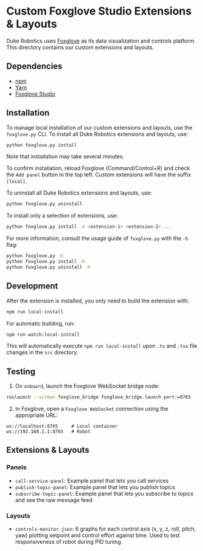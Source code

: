 # Custom Foxglove Studio Extensions & Layouts

Duke Robotics uses [Foxglove](https://foxglove.dev/studio) as its data visualization and controls platform.
This directory contains our custom extensions and layouts.

## Dependencies
- [npm](https://docs.npmjs.com/downloading-and-installing-node-js-and-npm)
- [Yarn](https://classic.yarnpkg.com/lang/en/docs/install/#mac-stable)
- [Foxglove Studio](https://foxglove.dev/download) 

## Installation
To manage local installation of our custom extensions and layouts, use the `foxglove.py` CLI.
To install all Duke Robotics extensions and layouts, use:
```bash
python foxglove.py install
```
Note that installation may take several minutes.

To confirm installation, reload Foxglove (Command/Control+R) and check the `Add panel` button in the top left.
Custom extensions will have the suffix `[local]`.

To uninstall all Duke Robotics extensions and layouts, use:
```bash
python foxglove.py uninstall
```

To install only a selection of extensions, use:
```bash
python foxglove.py install -e <extension-1> <extension-2> ...
```

For more information, consult the usage guide of `foxglove.py` with the `-h` flag:
```bash
python foxglove.py -h
python foxglove.py install -h
python foxglove.py uninstall -h
```

## Development
After the extension is installed, you only need to build the extension with:
```bash
npm run local-install
```

For automatic building, run:
```bash
npm run watch:local-install
```
This will automatically execute `npm run local-install` upon `.ts` and `.tsx` file changes in the `src` directory.

## Testing
1. On `onboard`, launch the Foxglove WebSocket bridge node:
```bash
roslaunch --screen foxglove_bridge foxglove_bridge.launch port:=8765
```

2. In Foxglove, open a `Foxglove WebSocket` connection using the appropriate URL:
```
ws://localhost:8765     # Local container
ws://192.168.1.1:8765   # Robot
```

## Extensions & Layouts
### Panels
- `call-service-panel`: Example panel that lets you call services
- `publish-topic-panel`: Example panel that lets you publish topics
- `subscribe-topic-panel`: Example panel that lets you subscribe to topics and see the raw message feed

### Layouts
- `controls-monitor.json`: 6 graphs for each control axis (x, y, z, roll, pitch, yaw) plotting setpoint and control effort against time. Used to test responsiveness of robot during PID tuning.
